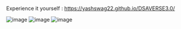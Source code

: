 Experience it yourself : https://yashswag22.github.io/DSAVERSE3.0/

![image](https://github.com/yashswag22/DSAVERSE3.0/assets/102864247/a41b442c-0488-4fa5-8d79-291424f01dd5)
![image](https://github.com/yashswag22/DSAVERSE3.0/assets/102864247/8245af45-3b2c-40e9-b9e7-627d91c2099b)
![image](https://github.com/yashswag22/DSAVERSE3.0/assets/102864247/2ea0623a-6e53-4b42-ac32-e67be4d17406)


